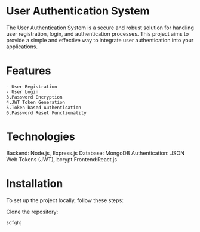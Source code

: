 # User Authentication System
The User Authentication System is a secure and robust solution for handling user registration, login, and authentication processes. This project aims to provide a simple and effective way to integrate user authentication into your applications.
# Features
    - User Registration
    - User Login
    3.Password Encryption
    4.JWT Token Generation
    5.Token-based Authentication
    6.Password Reset Functionality
# Technologies
Backend: Node.js, Express.js
Database: MongoDB
Authentication: JSON Web Tokens (JWT), bcrypt
Frontend:React.js
# Installation
To set up the project locally, follow these steps:

Clone the repository:

```bash
sdfghj
